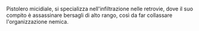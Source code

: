 Pistolero micidiale, si specializza nell'infiltrazione nelle retrovie, dove il suo compito è assassinare bersagli di alto rango, così da far collassare l'organizzazione nemica.